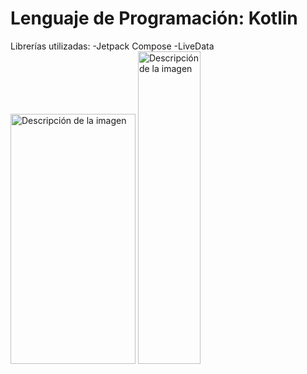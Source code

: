 # Lenguaje de Programación: Kotlin
Librerías utilizadas:
  -Jetpack Compose
  -LiveData
<image src="https://github.com/vandrescaceres/buscaminas/blob/main/Minesweeper%201.png" width="200" height="400" alt="Descripción de la imagen">
<image src="https://github.com/vandrescaceres/buscaminas/blob/main/Minesweeper%202.png)" width="100" height="500" alt="Descripción de la imagen">  
